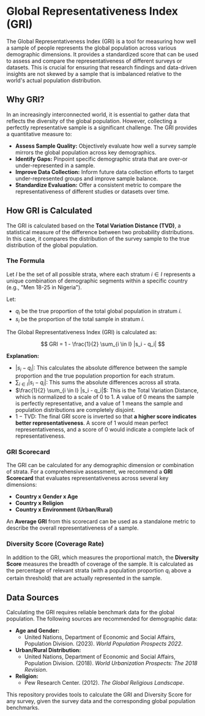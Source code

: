 # Global Representativeness Index (GRI)

The Global Representativeness Index (GRI) is a tool for measuring how well a sample of people represents the global population across various demographic dimensions. It provides a standardized score that can be used to assess and compare the representativeness of different surveys or datasets. This is crucial for ensuring that research findings and data-driven insights are not skewed by a sample that is imbalanced relative to the world's actual population distribution.

## Why GRI?

In an increasingly interconnected world, it is essential to gather data that reflects the diversity of the global population. However, collecting a perfectly representative sample is a significant challenge. The GRI provides a quantitative measure to:

* **Assess Sample Quality:** Objectively evaluate how well a survey sample mirrors the global population across key demographics.
* **Identify Gaps:** Pinpoint specific demographic strata that are over-or under-represented in a sample.
* **Improve Data Collection:** Inform future data collection efforts to target under-represented groups and improve sample balance.
* **Standardize Evaluation:** Offer a consistent metric to compare the representativeness of different studies or datasets over time.

## How GRI is Calculated

The GRI is calculated based on the **Total Variation Distance (TVD)**, a statistical measure of the difference between two probability distributions. In this case, it compares the distribution of the survey sample to the true distribution of the global population.

### The Formula

Let $I$ be the set of all possible strata, where each stratum $i \in I$ represents a unique combination of demographic segments within a specific country (e.g., "Men 18-25 in Nigeria").

Let:
* $q_i$ be the true proportion of the total global population in stratum $i$.
* $s_i$ be the proportion of the total sample in stratum $i$.

The Global Representativeness Index (GRI) is calculated as:

$$
GRI = 1 - \frac{1}{2} \sum_{i \in I} |s_i - q_i|
$$

**Explanation:**

* $|s_i - q_i|$: This calculates the absolute difference between the sample proportion and the true population proportion for each stratum.
* $\sum_{i \in I} |s_i - q_i|$: This sums the absolute differences across all strata.
* $\frac{1}{2} \sum_{i \in I} |s_i - q_i|$: This is the Total Variation Distance, which is normalized to a scale of 0 to 1. A value of 0 means the sample is perfectly representative, and a value of 1 means the sample and population distributions are completely disjoint.
* $1 - \text{TVD}$: The final GRI score is inverted so that **a higher score indicates better representativeness**. A score of 1 would mean perfect representativeness, and a score of 0 would indicate a complete lack of representativeness.

### GRI Scorecard

The GRI can be calculated for any demographic dimension or combination of strata. For a comprehensive assessment, we recommend a **GRI Scorecard** that evaluates representativeness across several key dimensions:

* **Country x Gender x Age**
* **Country x Religion**
* **Country x Environment (Urban/Rural)**

An **Average GRI** from this scorecard can be used as a standalone metric to describe the overall representativeness of a sample.

### Diversity Score (Coverage Rate)

In addition to the GRI, which measures the proportional match, the **Diversity Score** measures the breadth of coverage of the sample. It is calculated as the percentage of relevant strata (with a population proportion $q_i$ above a certain threshold) that are actually represented in the sample.

## Data Sources

Calculating the GRI requires reliable benchmark data for the global population. The following sources are recommended for demographic data:

* **Age and Gender:**
    * United Nations, Department of Economic and Social Affairs, Population Division. (2023). *World Population Prospects 2022*.
* **Urban/Rural Distribution:**
    * United Nations, Department of Economic and Social Affairs, Population Division. (2018). *World Urbanization Prospects: The 2018 Revision*.
* **Religion:**
    * Pew Research Center. (2012). *The Global Religious Landscape*.

This repository provides tools to calculate the GRI and Diversity Score for any survey, given the survey data and the corresponding global population benchmarks.
